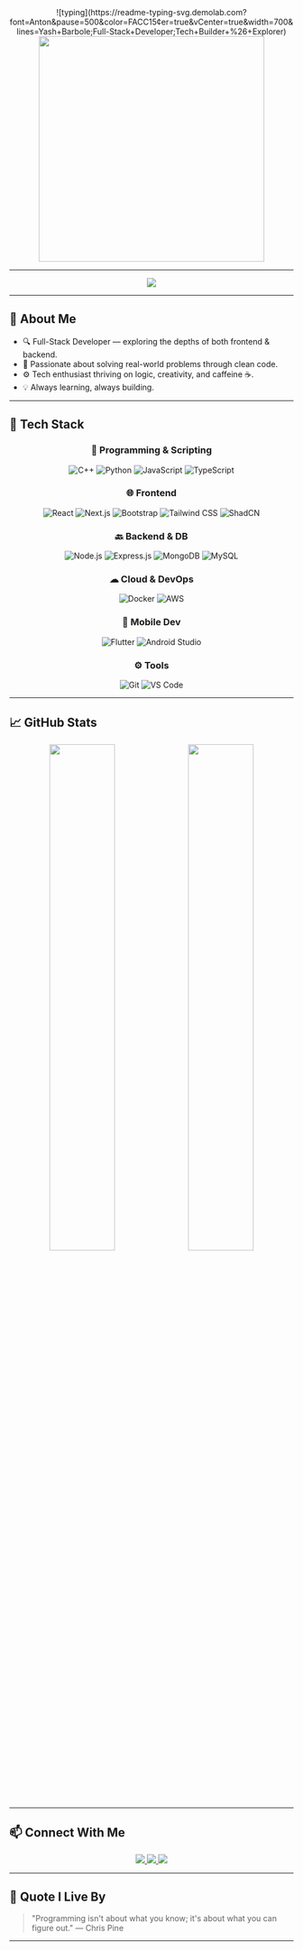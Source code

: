 <div align="center">
![typing](https://readme-typing-svg.demolab.com?font=Anton&pause=500&color=FACC15&center=true&vCenter=true&width=700&lines=Yash+Barbole;Full-Stack+Developer;Tech+Builder+%26+Explorer)




<img src="https://i.redd.it/n8agw6z2smyb1.gif" width="400" />

</div>

---

<p align="center">
  <img src="https://img.shields.io/badge/Code_with_Passion-%23F7CE68?style=for-the-badge&logo=codeforces&logoColor=black"/>
</p>

---

## 🚀 About Me

- 🔍 Full-Stack Developer — exploring the depths of both frontend & backend.  
- 🧩 Passionate about solving real-world problems through clean code.  
- ⚙ Tech enthusiast thriving on logic, creativity, and caffeine ☕.  
- 💡 Always learning, always building.

---

## 🎯 Tech Stack

<div align="center">

### 🧠 Programming & Scripting  
![C++](https://img.shields.io/badge/C++-00599C?style=flat-square&logo=c%2B%2B&logoColor=white)
![Python](https://img.shields.io/badge/Python-3776AB?style=flat-square&logo=python&logoColor=white)
![JavaScript](https://img.shields.io/badge/-JavaScript-black?style=flat-square&logo=javascript)
![TypeScript](https://img.shields.io/badge/-TypeScript-3178C6?style=flat-square&logo=typescript&logoColor=white)

### 🌐 Frontend  
![React](https://img.shields.io/badge/-React-20232a?style=flat-square&logo=react)
![Next.js](https://img.shields.io/badge/Next.js-000000?style=flat-square&logo=nextdotjs&logoColor=white)
![Bootstrap](https://img.shields.io/badge/-Bootstrap-563D7C?style=flat-square&logo=bootstrap&logoColor=white)
![Tailwind CSS](https://img.shields.io/badge/-TailwindCSS-38B2AC?style=flat-square&logo=tailwind-css)
![ShadCN](https://img.shields.io/badge/Shadcn%2FUI-%234B5563.svg?style=flat-square&logoColor=white)

### 🔙 Backend & DB  
![Node.js](https://img.shields.io/badge/-Node.js-339933?style=flat-square&logo=node.js&logoColor=white)
![Express.js](https://img.shields.io/badge/-Express.js-black?style=flat-square&logo=express)
![MongoDB](https://img.shields.io/badge/-MongoDB-4DB33D?style=flat-square&logo=mongodb&logoColor=white)
![MySQL](https://img.shields.io/badge/-MySQL-00758F?style=flat-square&logo=mysql&logoColor=white)

### ☁ Cloud & DevOps  
![Docker](https://img.shields.io/badge/Docker-2496ED?style=flat-square&logo=docker&logoColor=white)
![AWS](https://img.shields.io/badge/AWS-232F3E?style=flat-square&logo=amazon-aws&logoColor=white)

### 📱 Mobile Dev  
![Flutter](https://img.shields.io/badge/Flutter-02569B?style=flat-square&logo=flutter&logoColor=white)
![Android Studio](https://img.shields.io/badge/Android%20Studio-3DDC84?style=flat-square&logo=android-studio&logoColor=white)

### ⚙ Tools  
![Git](https://img.shields.io/badge/-Git-F05032?style=flat-square&logo=git&logoColor=white)
![VS Code](https://img.shields.io/badge/-VS%20Code-007ACC?style=flat-square&logo=visual-studio-code)

</div>

---

## 📈 GitHub Stats

<div align="center">
  <img src="https://github-readme-stats.vercel.app/api?username=YashBarbole&theme=radical&show_icons=true&hide_border=true&count_private=true" width="48%" />
  <img src="https://github-readme-stats.vercel.app/api/top-langs/?username=YashBarbole&theme=radical&layout=compact&hide_border=true" width="48%" />
</div>

---

## 📫 Connect With Me

<div align="center">
  <a href="https://github.com/YashBarbole" target="_blank">
    <img src="https://img.shields.io/badge/github-%2324292e.svg?&style=for-the-badge&logo=github&logoColor=white" />
  </a>
  <a href="https://www.linkedin.com/in/yash-barbole-a2901325a/" target="_blank">
    <img src="https://img.shields.io/badge/linkedin-%231E77B5.svg?&style=for-the-badge&logo=linkedin&logoColor=white" />
  </a>
  <a href="https://instagram.com/yash_barbole" target="_blank">
    <img src="https://img.shields.io/badge/instagram-%23000000.svg?&style=for-the-badge&logo=instagram&logoColor=white" />
  </a>
</div>

---

## 💬 Quote I Live By

> "Programming isn't about what you know; it's about what you can figure out."
— Chris Pine

---

<!-- Optional: Add streak stats -->
<!-- ![GitHub streak](https://github-readme-streak-stats.herokuapp.com/?user=YashBarbole&theme=radical&hide_border=true) -->
